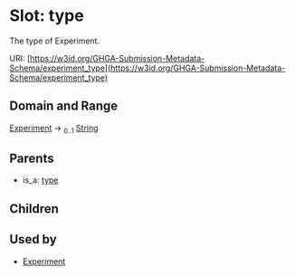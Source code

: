 
# Slot: type


The type of Experiment.

URI: [https://w3id.org/GHGA-Submission-Metadata-Schema/experiment_type](https://w3id.org/GHGA-Submission-Metadata-Schema/experiment_type)


## Domain and Range

[Experiment](Experiment.md) &#8594;  <sub>0..1</sub> [String](types/String.md)

## Parents

 *  is_a: [type](type.md)

## Children


## Used by

 * [Experiment](Experiment.md)
